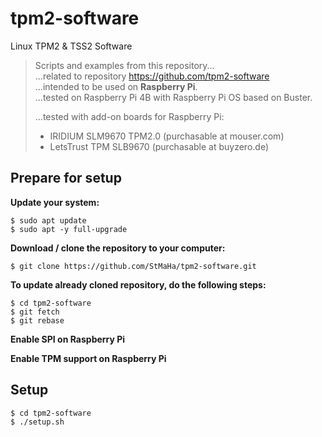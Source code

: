 # tpm2-software
Linux TPM2 &amp; TSS2 Software

> Scripts and examples from this repository...  
> ...related to repository https://github.com/tpm2-software  
> ...intended to be used on **Raspberry Pi**.  
> ...tested on Raspberry Pi 4B with Raspberry Pi OS based on Buster.  
>
> ...tested with add-on boards for Raspberry Pi:
> - IRIDIUM SLM9670 TPM2.0 (purchasable at mouser.com)  
> - LetsTrust TPM SLB9670 (purchasable at buyzero.de)  

## Prepare for setup
**Update your system:**
```
$ sudo apt update
$ sudo apt -y full-upgrade
```

**Download / clone the repository to your computer:**
```
$ git clone https://github.com/StMaHa/tpm2-software.git
```

**To update already cloned repository, do the following steps:**
```
$ cd tpm2-software
$ git fetch
$ git rebase
```

**Enable SPI on Raspberry Pi**

**Enable TPM support on Raspberry Pi**

## Setup
```
$ cd tpm2-software
$ ./setup.sh
```
